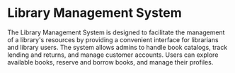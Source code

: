 # Library Management System
The Library Management System is designed to facilitate the management of a library's resources by providing a convenient interface for librarians and library users. The system allows admins to handle book catalogs, track lending and returns, and manage customer accounts. Users can explore available books, reserve and borrow books, and manage their profiles.


